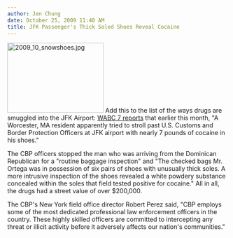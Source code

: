```yaml
---
author: Jen Chung
date: October 25, 2009 11:40 AM
title: JFK Passenger's Thick Soled Shoes Reveal Cocaine
---
```


<p><span class="mt-enclosure mt-enclosure-image" style="display: inline;"> <img alt="2009_10_snowshoes.jpg" src="https://web.archive.org/web/20110629174537im_/http://gothamist.com/attachments/jen/2009_10_snowshoes.jpg" width="220" height="160" class="image-left"> </span>Add this to the list of the ways drugs are smuggled into the JFK Airport:  <a href="https://web.archive.org/web/20110629174537/http://abclocal.go.com/wabc/story?section=news/local&amp;id=7079923&amp;rss=rss-wabc-article-7079923">WABC 7 reports</a> that earlier this month, &quot;A Worcester, MA resident apparently tried to stroll past U.S. Customs and Border Protection Officers at JFK airport with nearly 7 pounds of cocaine in his shoes.&quot;  </p>

<p>The CBP officers stopped the man who was arriving from the Dominican Republican for a &quot;routine baggage inspection&quot; and &quot;The checked bags Mr. Ortega was in possession of six pairs of shoes with unusually thick soles. A more intrusive inspection of the shoes revealed a white powdery substance concealed within the soles that field tested positive for cocaine.&quot;  All in all, the drugs had a street value of over $200,000.</p>

<p>The CBP&apos;s New York field office director Robert Perez said, &quot;CBP employs some of the most dedicated professional law enforcement officers in the country. These highly skilled officers are committed to intercepting any threat or illicit activity before it adversely affects our nation&apos;s communities.&quot; </p>